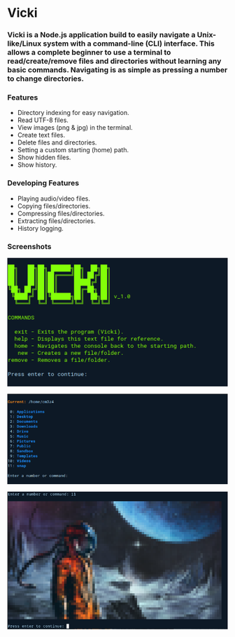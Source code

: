 # Vicki

### Vicki is a Node.js application build to easily navigate a Unix-like/Linux system with a command-line (CLI) interface. This allows a complete beginner to use a terminal to read/create/remove files and directories without learning any basic commands. Navigating is as simple as pressing a number to change directories.

### Features
- Directory indexing for easy navigation.
- Read UTF-8 files.
- View images (png & jpg) in the terminal.
- Create text files.
- Delete files and directories.
- Setting a custom starting (home) path.
- Show hidden files.
- Show history.

### Developing Features
- Playing audio/video files.
- Copying files/directories.
- Compressing files/directories.
- Extracting files/directories.
- History logging.

### Screenshots

![](./assets/img/screenshot1.png)

![](./assets/img/screenshot.png)

![](./assets/img/screenshot2.png)
